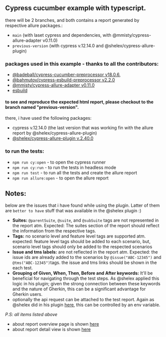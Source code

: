 ## Cypress cucumber example with typescript.

there will be 2 branches, and both contains a report generated by respective allure packages.:

- `main` (with laset cypress and dependencies, with @mmisty/cypress-allure-adapter v0.11.0)
- `previous-version` (with cypress v.12.14.0 and @shelex/cypress-allure-plugin)

### packages used in this example - thanks to all the contributors:

- [@badeball/cypress-cucumber-preprocessor v18.0.6](https://github.com/badeball/cypress-cucumber-preprocessor/tree/master),
- [@bahmutov/cypress-esbuild-preprocessor v2.2.0](https://github.com/bahmutov/cypress-esbuild-preprocessor)
- [@mmisty/cypress-allure-adapter v0.11.0](https://github.com/mmisty/cypress-allure-adapter)
- [esbuild](https://github.com/evanw/esbuild#readme)

#### to see and reproduce the expected html report, please checkout to the branch named "previous-version".

there, i have used the following packages:

- cypress v.12.14.0 (the last version that was working fin with the allure report by @shelex/cypress-allure-plugin)
- [@shelex/cypress-allure-plugin v.2.40.0](https://github.com/Shelex/cypress-allure-plugin#readme)

### to run the tests:

- `npm run cy:open` - to open the cypress runner
- `npm run cy:run` - to run the tests in headless mode
- `npm run test` - to run all the tests and create the allure report
- `npm run allure:open` - to open the allure report

## Notes:

below are the issues that i have found while using the plugin. Latter of them are `better to have` stuff that was
available in the @shelex plugin :)

- **Suites:** `@parentSuite`, `@suite`, and `@subSuite` tags are not represented in the report atm. Expected: The suites
  section of the report should reflect the information from the respective tags.
- **Tags:** no scenario level and feature level tags are supported atm. expected: feature level tags should be added to
  each scenario, but, scenario level tags should only be added to the respected scenarios
- **Issue and tms labels:** are not reflected in the report atm. Expected: the issue ids are already added to the
  scenarios by `@issue("ABC-12345")` and `@tms("ABC-12345")`tags. the issue and tms links should be shown in the each
  test.
- **Grouping of Given, When, Then, Before and After keywords:** It'll be beneficial for navigating through the test
  steps. As @shelex applied this logic in his plugin; given the strong connection between these keywords and the nature
  of Gherkin, this can be a significant advantage for Gherkin users.
- optionally the api request can be attached to the test report. Again as @shelex did in his
  plugin [here](https://github.com/Shelex/cypress-allure-plugin#attachments), this can be
  controlled by an env variable.

*P.S: all items listed above*

- about report overview page is shown [here](./ss-explained/dashboard.png)
- about report detail view is shown [here](./ss-explained/detail.png)
